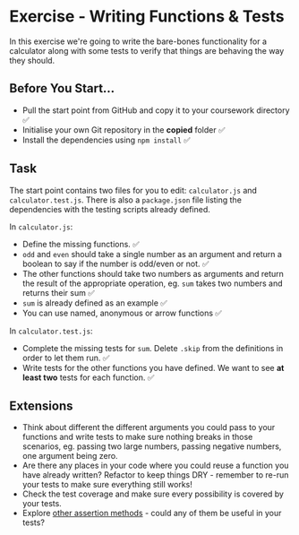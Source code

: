 # Exercise - Writing Functions & Tests

In this exercise we're going to write the bare-bones functionality for a calculator along with some tests to verify that things are behaving the way they should.

## Before You Start...

- Pull the start point from GitHub and copy it to your coursework directory ✅ 
- Initialise your own Git repository in the **copied** folder ✅
- Install the dependencies using `npm install` ✅

## Task

The start point contains two files for you to edit: `calculator.js` and `calculator.test.js`. There is also a `package.json` file listing the dependencies with the testing scripts already defined. 

In `calculator.js`:

- Define the missing functions. ✅
- `odd` and `even` should take a single number as an argument and return a boolean to say if the number is odd/even or not. ✅
- The other functions should take two numbers as arguments and return the result of the appropriate operation, eg. `sum` takes two numbers and returns their sum ✅
- `sum` is already defined as an example ✅
- You can use named, anonymous or arrow functions ✅

In `calculator.test.js`:

- Complete the missing tests for `sum`. Delete `.skip` from the definitions in order to let them run. ✅
- Write tests for the other functions you have defined. We want to see **at least two** tests for each function. ✅

## Extensions

- Think about different the different arguments you could pass to your functions and write tests to make sure nothing breaks in those scenarios, eg. passing two large numbers, passing negative numbers, one argument being zero.
- Are there any places in your code where you could reuse a function you have already written? Refactor to keep things DRY - remember to re-run your tests to make sure everything still works!
- Check the test coverage and make sure every possibility is covered by your tests. 
- Explore [other assertion methods](https://jestjs.io/docs/expect) - could any of them be useful in your tests?